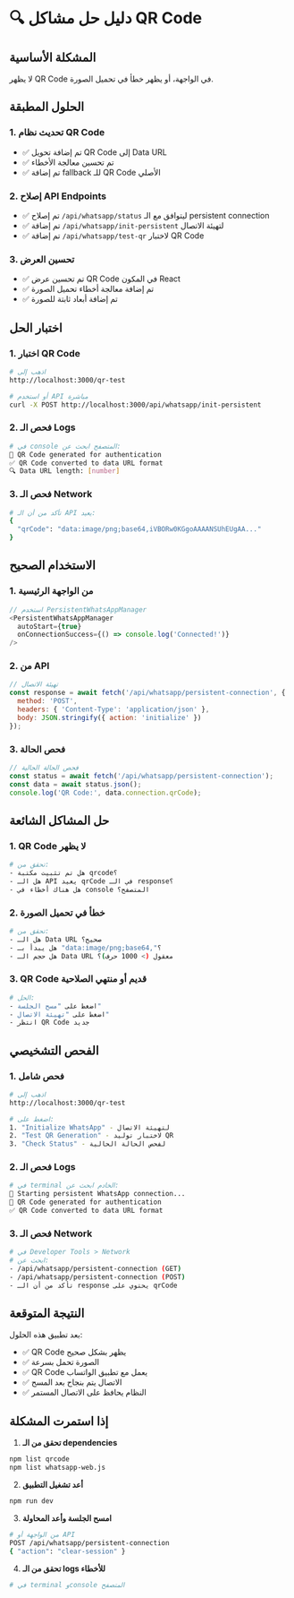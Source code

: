 # 🔍 دليل حل مشاكل QR Code

## المشكلة الأساسية
لا يظهر QR Code في الواجهة، أو يظهر خطأ في تحميل الصورة.

## الحلول المطبقة

### 1. **تحديث نظام QR Code**
- ✅ تم إضافة تحويل QR Code إلى Data URL
- ✅ تم تحسين معالجة الأخطاء
- ✅ تم إضافة fallback للـ QR Code الأصلي

### 2. **إصلاح API Endpoints**
- ✅ تم إصلاح `/api/whatsapp/status` ليتوافق مع الـ persistent connection
- ✅ تم إضافة `/api/whatsapp/init-persistent` لتهيئة الاتصال
- ✅ تم إضافة `/api/whatsapp/test-qr` لاختبار QR Code

### 3. **تحسين العرض**
- ✅ تم تحسين عرض QR Code في المكون React
- ✅ تم إضافة معالجة أخطاء تحميل الصورة
- ✅ تم إضافة أبعاد ثابتة للصورة

## اختبار الحل

### 1. **اختبار QR Code**
```bash
# اذهب إلى
http://localhost:3000/qr-test

# أو استخدم API مباشرة
curl -X POST http://localhost:3000/api/whatsapp/init-persistent
```

### 2. **فحص الـ Logs**
```bash
# في console المتصفح ابحث عن:
📱 QR Code generated for authentication
✅ QR Code converted to data URL format
🔍 Data URL length: [number]
```

### 3. **فحص الـ Network**
```bash
# تأكد من أن الـ API يعيد:
{
  "qrCode": "data:image/png;base64,iVBORw0KGgoAAAANSUhEUgAA..."
}
```

## الاستخدام الصحيح

### 1. **من الواجهة الرئيسية**
```javascript
// استخدم PersistentWhatsAppManager
<PersistentWhatsAppManager 
  autoStart={true}
  onConnectionSuccess={() => console.log('Connected!')}
/>
```

### 2. **من API**
```javascript
// تهيئة الاتصال
const response = await fetch('/api/whatsapp/persistent-connection', {
  method: 'POST',
  headers: { 'Content-Type': 'application/json' },
  body: JSON.stringify({ action: 'initialize' })
});
```

### 3. **فحص الحالة**
```javascript
// فحص الحالة الحالية
const status = await fetch('/api/whatsapp/persistent-connection');
const data = await status.json();
console.log('QR Code:', data.connection.qrCode);
```

## حل المشاكل الشائعة

### 1. **QR Code لا يظهر**
```bash
# تحقق من:
- هل تم تثبيت مكتبة qrcode؟
- هل الـ API يعيد qrCode في الـ response؟
- هل هناك أخطاء في console المتصفح؟
```

### 2. **خطأ في تحميل الصورة**
```bash
# تحقق من:
- هل الـ Data URL صحيح؟
- هل يبدأ بـ "data:image/png;base64,"؟
- هل حجم الـ Data URL معقول (> 1000 حرف)؟
```

### 3. **QR Code قديم أو منتهي الصلاحية**
```bash
# الحل:
- اضغط على "مسح الجلسة"
- اضغط على "تهيئة الاتصال"
- انتظر QR Code جديد
```

## الفحص التشخيصي

### 1. **فحص شامل**
```bash
# اذهب إلى
http://localhost:3000/qr-test

# اضغط على:
1. "Initialize WhatsApp" - لتهيئة الاتصال
2. "Test QR Generation" - لاختبار توليد QR
3. "Check Status" - لفحص الحالة الحالية
```

### 2. **فحص الـ Logs**
```bash
# في terminal الخادم ابحث عن:
🚀 Starting persistent WhatsApp connection...
📱 QR Code generated for authentication
✅ QR Code converted to data URL format
```

### 3. **فحص الـ Network**
```bash
# في Developer Tools > Network
# ابحث عن:
- /api/whatsapp/persistent-connection (GET)
- /api/whatsapp/persistent-connection (POST)
- تأكد من أن الـ response يحتوي على qrCode
```

## النتيجة المتوقعة

بعد تطبيق هذه الحلول:
- ✅ QR Code يظهر بشكل صحيح
- ✅ الصورة تحمل بسرعة
- ✅ QR Code يعمل مع تطبيق الواتساب
- ✅ الاتصال يتم بنجاح بعد المسح
- ✅ النظام يحافظ على الاتصال المستمر

## إذا استمرت المشكلة

1. **تحقق من الـ dependencies**
```bash
npm list qrcode
npm list whatsapp-web.js
```

2. **أعد تشغيل التطبيق**
```bash
npm run dev
```

3. **امسح الجلسة وأعد المحاولة**
```bash
# من الواجهة أو API
POST /api/whatsapp/persistent-connection
{ "action": "clear-session" }
```

4. **تحقق من الـ logs للأخطاء**
```bash
# في terminal وconsole المتصفح
``` 